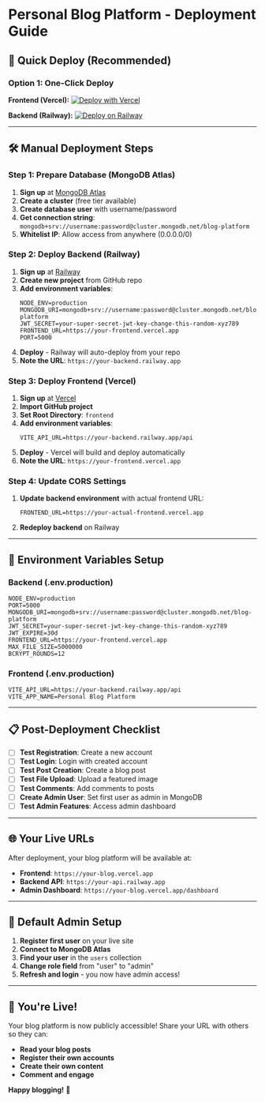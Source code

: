 # Personal Blog Platform - Deployment Guide

## 🚀 **Quick Deploy (Recommended)**

### **Option 1: One-Click Deploy**

**Frontend (Vercel):**
[![Deploy with Vercel](https://vercel.com/button)](https://vercel.com/new/clone?repository-url=https://github.com/YOUR-USERNAME/Personal-Blog-Platform&project-name=personal-blog-platform&repository-name=Personal-Blog-Platform&env=VITE_API_URL&envDescription=Backend%20API%20URL&envLink=https://personal-blog-platform.railway.app/api)

**Backend (Railway):**
[![Deploy on Railway](https://railway.app/button.svg)](https://railway.app/new/template?template=https://github.com/YOUR-USERNAME/Personal-Blog-Platform&plugins=mongodb&envs=JWT_SECRET,MONGODB_URI,FRONTEND_URL&optionalEnvs=NODE_ENV,BCRYPT_ROUNDS&JWT_SECRETDesc=JWT%20Secret%20Key&MONGODB_URIDesc=MongoDB%20Connection%20String&FRONTEND_URLDesc=Frontend%20URL)

---

## 🛠️ **Manual Deployment Steps**

### **Step 1: Prepare Database (MongoDB Atlas)**

1. **Sign up** at [MongoDB Atlas](https://www.mongodb.com/cloud/atlas)
2. **Create a cluster** (free tier available)
3. **Create database user** with username/password
4. **Get connection string**: `mongodb+srv://username:password@cluster.mongodb.net/blog-platform`
5. **Whitelist IP**: Allow access from anywhere (0.0.0.0/0)

### **Step 2: Deploy Backend (Railway)**

1. **Sign up** at [Railway](https://railway.app)
2. **Create new project** from GitHub repo
3. **Add environment variables**:
   ```
   NODE_ENV=production
   MONGODB_URI=mongodb+srv://username:password@cluster.mongodb.net/blog-platform
   JWT_SECRET=your-super-secret-jwt-key-change-this-random-xyz789
   FRONTEND_URL=https://your-frontend.vercel.app
   PORT=5000
   ```
4. **Deploy** - Railway will auto-deploy from your repo
5. **Note the URL**: `https://your-backend.railway.app`

### **Step 3: Deploy Frontend (Vercel)**

1. **Sign up** at [Vercel](https://vercel.com)
2. **Import GitHub project**
3. **Set Root Directory**: `frontend`
4. **Add environment variables**:
   ```
   VITE_API_URL=https://your-backend.railway.app/api
   ```
5. **Deploy** - Vercel will build and deploy automatically
6. **Note the URL**: `https://your-frontend.vercel.app`

### **Step 4: Update CORS Settings**

1. **Update backend environment** with actual frontend URL:
   ```
   FRONTEND_URL=https://your-actual-frontend.vercel.app
   ```
2. **Redeploy backend** on Railway

---

## 🔧 **Environment Variables Setup**

### **Backend (.env.production)**
```env
NODE_ENV=production
PORT=5000
MONGODB_URI=mongodb+srv://username:password@cluster.mongodb.net/blog-platform
JWT_SECRET=your-super-secret-jwt-key-change-this-random-xyz789
JWT_EXPIRE=30d
FRONTEND_URL=https://your-frontend.vercel.app
MAX_FILE_SIZE=5000000
BCRYPT_ROUNDS=12
```

### **Frontend (.env.production)**
```env
VITE_API_URL=https://your-backend.railway.app/api
VITE_APP_NAME=Personal Blog Platform
```

---

## 📋 **Post-Deployment Checklist**

- [ ] **Test Registration**: Create a new account
- [ ] **Test Login**: Login with created account  
- [ ] **Test Post Creation**: Create a blog post
- [ ] **Test File Upload**: Upload a featured image
- [ ] **Test Comments**: Add comments to posts
- [ ] **Create Admin User**: Set first user as admin in MongoDB
- [ ] **Test Admin Features**: Access admin dashboard

---

## 🌐 **Your Live URLs**

After deployment, your blog platform will be available at:

- **Frontend**: `https://your-blog.vercel.app`
- **Backend API**: `https://your-api.railway.app`
- **Admin Dashboard**: `https://your-blog.vercel.app/dashboard`

---

## 🔑 **Default Admin Setup**

1. **Register first user** on your live site
2. **Connect to MongoDB Atlas**
3. **Find your user** in the `users` collection  
4. **Change role field** from "user" to "admin"
5. **Refresh and login** - you now have admin access!

---

## 🎉 **You're Live!**

Your blog platform is now publicly accessible! Share your URL with others so they can:

- **Read your blog posts**
- **Register their own accounts** 
- **Create their own content**
- **Comment and engage**

**Happy blogging!** 🚀